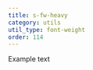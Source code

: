 ```yaml
---
title: s-fw-heavy
category: utils
util_type: font-weight
order: 114
---
```

<p class="s-fw-heavy">Example text</p>
